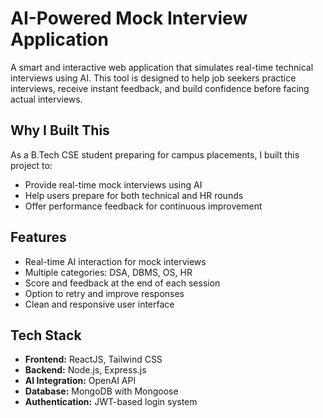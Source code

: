 # AI-Powered Mock Interview Application

A smart and interactive web application that simulates real-time technical interviews using AI. This tool is designed to help job seekers practice interviews, receive instant feedback, and build confidence before facing actual interviews.

## Why I Built This

As a B.Tech CSE student preparing for campus placements, I built this project to:
- Provide real-time mock interviews using AI
- Help users prepare for both technical and HR rounds
- Offer performance feedback for continuous improvement

## Features

- Real-time AI interaction for mock interviews
- Multiple categories: DSA, DBMS, OS, HR
- Score and feedback at the end of each session
- Option to retry and improve responses
- Clean and responsive user interface

## Tech Stack

- **Frontend:** ReactJS, Tailwind CSS
- **Backend:** Node.js, Express.js
- **AI Integration:** OpenAI API
- **Database:** MongoDB with Mongoose
- **Authentication:** JWT-based login system
